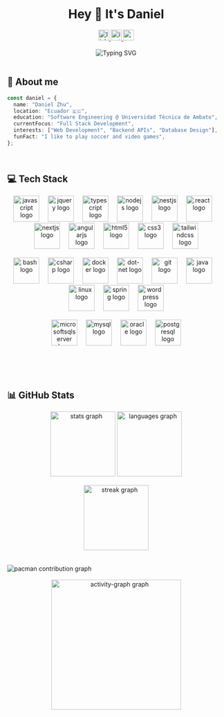 <h1 align="center">Hey 👋 It's Daniel</h1>

<div align="center">
  <a href="https://www.linkedin.com/in/chu-er/" target="_blank">
    <img src="https://img.shields.io/static/v1?message=LinkedIn&logo=linkedin&label=&color=0077B5&logoColor=white&labelColor=&style=for-the-badge" height="25" alt="linkedin logo"  />
  </a>
  <a href="https://www.instagram.com/chu_er_/" target="_blank">
    <img src="https://img.shields.io/static/v1?message=Instagram&logo=instagram&label=&color=E4405F&logoColor=white&labelColor=&style=for-the-badge" height="25" alt="instagram logo"  />
  </a>
  <a href="https://mail.google.com/mail/u/0/?fs=1&to=dzhu2409@gmail.com&su=Hey+Daniel!&tf=cm" target="_blank">
    <img src="https://img.shields.io/static/v1?message=Gmail&logo=gmail&label=&color=D14836&logoColor=white&labelColor=&style=for-the-badge" height="25" alt="gmail logo"  />
  </a>
</div>

<br>

<div align="center">
  <img src="https://readme-typing-svg.demolab.com?font=JetBrains+Mono&size=22&duration=3000&pause=1000&color=36BCF7&center=true&vCenter=true&width=600&lines=Software+Engineering+Student;Full+Stack+Developer;From+Ecuador+%F0%9F%87%AA%F0%9F%87%A8;Always+learning+new+technologies" alt="Typing SVG" />
</div>

<br>

## 🚀 About me

```typescript
const daniel = {
  name: "Daniel Zhu",
  location: "Ecuador 🇪🇨",
  education: "Software Engineering @ Universidad Técnica de Ambato",
  currentFocus: "Full Stack Development",
  interests: ["Web Development", "Backend APIs", "Database Design"],
  funFact: "I like to play soccer and video games",
};
```

<br>

## 💻 Tech Stack

<div align="center">
  <img src="https://cdn.jsdelivr.net/gh/devicons/devicon/icons/javascript/javascript-original.svg" height="60" width="60" alt="javascript logo"  />
  <img width="12" />
  <img src="https://cdn.jsdelivr.net/gh/devicons/devicon/icons/jquery/jquery-original.svg" height="60" width="60" alt="jquery logo"  />
  <img width="12" />
  <img src="https://cdn.jsdelivr.net/gh/devicons/devicon/icons/typescript/typescript-original.svg" height="60" width="60" alt="typescript logo"  />
  <img width="12" />
  <img src="https://cdn.jsdelivr.net/gh/devicons/devicon/icons/nodejs/nodejs-original.svg" height="60" width="60" alt="nodejs logo"  />
  <img width="12" />
  <img src="https://cdn.jsdelivr.net/gh/devicons/devicon/icons/nestjs/nestjs-original.svg" height="60" width="60" alt="nestjs logo"  />
  <img width="12" />
  <img src="https://cdn.jsdelivr.net/gh/devicons/devicon/icons/react/react-original.svg" height="60" width="60" alt="react logo"  />
  <img width="12" />
  <img src="https://cdn.jsdelivr.net/gh/devicons/devicon/icons/nextjs/nextjs-original.svg" height="60" width="60" alt="nextjs logo"  />
  <img width="12" />
  <img src="https://cdn.jsdelivr.net/gh/devicons/devicon/icons/angularjs/angularjs-original.svg" height="60" width="60" alt="angularjs logo"  />
  <img width="12" />
  <img src="https://cdn.jsdelivr.net/gh/devicons/devicon/icons/html5/html5-original.svg" height="60" width="60" alt="html5 logo"  />
  <img width="12" />
  <img src="https://cdn.jsdelivr.net/gh/devicons/devicon/icons/css3/css3-original.svg" height="60" width="60" alt="css3 logo"  />
  <img width="12" />
  <img src="https://cdn.jsdelivr.net/gh/devicons/devicon/icons/tailwindcss/tailwindcss-original-wordmark.svg" height="60" width="60" alt="tailwindcss logo"  />
</div>

<br>

<div align="center">
  <img src="https://cdn.jsdelivr.net/gh/devicons/devicon/icons/bash/bash-original.svg" height="60" width="60" alt="bash logo"  />
  <img width="12" />
  <img src="https://cdn.jsdelivr.net/gh/devicons/devicon/icons/csharp/csharp-original.svg" height="60" width="60" alt="csharp logo"  />
  <img width="12" />
  <img src="https://cdn.jsdelivr.net/gh/devicons/devicon/icons/docker/docker-original.svg" height="60" width="60" alt="docker logo"  />
  <img width="12" />
  <img src="https://cdn.jsdelivr.net/gh/devicons/devicon/icons/dot-net/dot-net-original.svg" height="60" width="60" alt="dot-net logo"  />
  <img width="12" />
  <img src="https://cdn.jsdelivr.net/gh/devicons/devicon/icons/git/git-original.svg" height="60" width="60" alt="git logo"  />
  <img width="12" />
  <img src="https://cdn.jsdelivr.net/gh/devicons/devicon/icons/java/java-original.svg" height="60" width="60" alt="java logo"  />
  <img width="12" />
  <img src="https://cdn.jsdelivr.net/gh/devicons/devicon/icons/linux/linux-original.svg" height="60" width="60" alt="linux logo"  />
  <img width="12" />
  <img src="https://cdn.jsdelivr.net/gh/devicons/devicon/icons/spring/spring-original.svg" height="60" width="60" alt="spring logo"  />
  <img width="12" />
  <img src="https://cdn.jsdelivr.net/gh/devicons/devicon/icons/wordpress/wordpress-original.svg" height="60" width="60" alt="wordpress logo"  />
</div>

<br>

<div align="center">
  <img src="https://cdn.jsdelivr.net/gh/devicons/devicon/icons/microsoftsqlserver/microsoftsqlserver-plain.svg" height="60" width="60" alt="microsoftsqlserver logo"  />
  <img width="12" />
  <img src="https://cdn.jsdelivr.net/gh/devicons/devicon/icons/mysql/mysql-original.svg" height="60" width="60" alt="mysql logo"  />
  <img width="12" />
  <img src="https://cdn.jsdelivr.net/gh/devicons/devicon/icons/oracle/oracle-original.svg" height="60" width="60" alt="oracle logo"  />
  <img width="12" />
  <img src="https://cdn.jsdelivr.net/gh/devicons/devicon/icons/postgresql/postgresql-original.svg" height="60" width="60" alt="postgresql logo"  />
</div>

<br>
<br>

<br>
<br>

## 📊 GitHub Stats

<div align="center">
  <img src="https://github-readme-stats.vercel.app/api?username=Chu2409&hide_title=false&hide_rank=false&show_icons=true&include_all_commits=false&count_private=true&disable_animations=false&theme=tokyonight&locale=en&hide_border=true&order=1" height="150" alt="stats graph"  />
  <img src="https://github-readme-stats.vercel.app/api/top-langs?username=Chu2409&locale=en&hide_title=false&layout=compact&card_width=320&langs_count=5&theme=tokyonight&hide_border=true&order=2" height="150" alt="languages graph"  />
</div>

<br>

<div align="center">
  <img src="https://streak-stats.demolab.com?user=Chu2409&locale=en&mode=weekly&theme=tokyonight&hide_border=true&border_radius=5&order=3" height="150" alt="streak graph"  />
</div>

<br>
<br>

<picture>
  <source media="(prefers-color-scheme: dark)" srcset="https://raw.githubusercontent.com/Chu2409/Chu2409/output/pacman-contribution-graph-dark.svg">
  <source media="(prefers-color-scheme: light)" srcset="https://raw.githubusercontent.com/Chu2409/Chu2409/output/pacman-contribution-graph.svg">
  <img alt="pacman contribution graph" src="https://raw.githubusercontent.com/Chu2409/Chu2409/output/pacman-contribution-graph.svg">
</picture>

<br>
<br>

<div align="center">
  <img src="https://github-readme-activity-graph.vercel.app/graph?username=Chu2409&radius=16&theme=elegant&area=true&order=5&bg_color=1a1b27&color=70a5fd&line=70a5fd&point=ffffff&hide_border=true&hide_title=false" height="300" alt="activity-graph graph"  />
</div>

<br>
